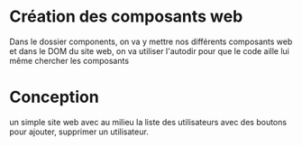 # Création des composants web
Dans le dossier components, on va y mettre nos différents composants web
et dans le DOM du site web, on va utiliser l'autodir pour que le code aille lui même chercher les composants


# Conception

un simple site web avec au milieu la liste des utilisateurs avec des boutons pour ajouter, supprimer un utilisateur.
































